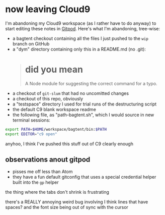 # now leaving Cloud9

I'm abandoning my Cloud9 workspace (as I rather have to do anyway) to start editing these notes in [Gitpod][]. Here's what I'm abandoning, tree-wise:

- a bagtent checkout containing all the files I just pushed to the `wip` branch on GitHub
- a "dym" directory containing only this in a README.md (no .git):
  > # did you mean
  >
  > A Node module for suggesting the correct command for a typo.
- a checkout of `git-slum` that had no uncomitted changes
- a checkout of this repo, obviously
- a "testspace" directory I used for trial runs of the destructuring script
- the default C9 blank workspace readme
- the following file, as "path-bagtent.sh", which I would source in new  terminal sessions:

```bash
export PATH=$HOME/workspace/bagtent/bin:$PATH
export EDITOR="c9 open"
```

anyhoo, I think I've pushed this stuff out of C9 clearly enough

## observations anout gitpod

- pisses me off less than Atom
- they have a fun default gitconfig that uses a special credential helper built into the `gp` helper

the thing where the tabs don't shrink is frustrating

there's a REALLY annoying weird bug involving I think lines that have spaces? and the font size being out of sync with the cursor

[Gitpod]: https://gitpod.io/
